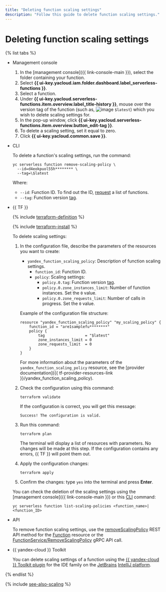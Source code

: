 ```yaml
---
title: "Deleting function scaling settings"
description: "Follow this guide to delete function scaling settings."
---
```


# Deleting function scaling settings

{% list tabs %}

- Management console

   1. In the [management console]({{ link-console-main }}), select the folder containing your function.
   1. Select **{{ ui-key.yacloud.iam.folder.dashboard.label_serverless-functions }}**.
   1. Select a function.
   1. Under **{{ ui-key.yacloud.serverless-functions.item.overview.label_title-history }}**, mouse over the version tag of the function (such as, ![image](../../../_assets/settings.svg) `$latest`) which you wish to delete scaling settings for.
   1. In the pop-up window, click **{{ ui-key.yacloud.serverless-functions.item.overview.button_edit-tag }}**.
   1. To delete a scaling setting, set it equal to zero.
   1. Click **{{ ui-key.yacloud.common.save }}**.

- CLI

   To delete a function's scaling settings, run the command:

   ```
   yc serverless function remove-scaling-policy \
     --id=d4eokpuol55h******** \
     --tag=\$latest
   ```

   Where:

   * `--id`: Function ID. To find out the ID, [request](./function-list.md) a list of functions.
   * `--tag`: Function version [tag](../../concepts/function.md#tag).

- {{ TF }}

   {% include [terraform-definition](../../../_tutorials/terraform-definition.md) %}

   {% include [terraform-install](../../../_includes/terraform-install.md) %}

   To delete scaling settings:

   1. In the configuration file, describe the parameters of the resources you want to create:

      * `yandex_function_scaling_policy`: Description of function scaling settings.
         * `function_id`: Function ID.
         * `policy`: Scaling settings:
            * `policy.0.tag`: Function version [tag](../../concepts/function.md#tag).
            * `policy.0.zone_instances_limit`: Number of function instances. Set the `0` value.
            * `policy.0.zone_requests_limit`: Number of calls in progress. Set the `0` value.

      Example of the configuration file structure:

      ```
      resource "yandex_function_scaling_policy" "my_scaling_policy" {
          function_id = "are1samplefu********"
          policy {
              tag                  = "$latest"
              zone_instances_limit = 0
              zone_requests_limit  = 0
          }
      }
      ```

      For more information about the parameters of the `yandex_function_scaling_policy` resource, see the [provider documentation]({{ tf-provider-resources-link }}/yandex_function_scaling_policy).

   1. Check the configuration using this command:

      ```
      terraform validate
      ```

      If the configuration is correct, you will get this message:

      ```
      Success! The configuration is valid.
      ```

   1. Run this command:

      ```
      terraform plan
      ```

      The terminal will display a list of resources with parameters. No changes will be made at this step. If the configuration contains any errors, {{ TF }} will point them out.

   1. Apply the configuration changes:

      ```
      terraform apply
      ```
   1. Confirm the changes: type `yes` into the terminal and press **Enter**.

   You can check the deletion of the scaling settings using the [management console]({{ link-console-main }}) or this [CLI](../../../cli/) command:

   ```
   yc serverless function list-scaling-policies <function_name>|<function_ID>
   ```

- API

   To remove function scaling settings, use the [removeScalingPolicy](../../functions/api-ref/Function/removeScalingPolicy.md) REST API method for the [Function](../../functions/api-ref/Function/index.md) resource or the [FunctionService/RemoveScalingPolicy](../../functions/api-ref/grpc/function_service.md#RemoveScalingPolicy) gRPC API call.


- {{ yandex-cloud }} Toolkit

   You can delete scaling settings of a function using the [{{ yandex-cloud }} Toolkit plugin](https://github.com/yandex-cloud/ide-plugin-jetbrains/blob/master/README.en.md) for the IDE family on the [JetBrains](https://www.jetbrains.com/) [IntelliJ platform](https://www.jetbrains.com/opensource/idea/).


{% endlist %}

{% include [see-also-scaling](../../../_includes/functions/see-also-scaling.md) %}